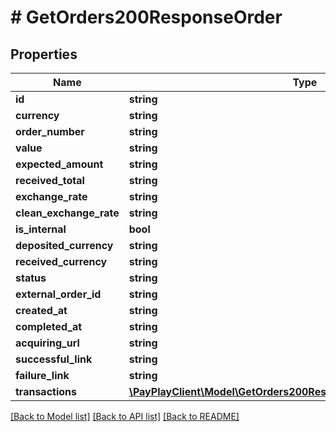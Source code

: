 # # GetOrders200ResponseOrder

## Properties

Name | Type | Description | Notes
------------ | ------------- | ------------- | -------------
**id** | **string** |  |
**currency** | **string** |  |
**order_number** | **string** |  |
**value** | **string** |  |
**expected_amount** | **string** |  |
**received_total** | **string** |  |
**exchange_rate** | **string** |  |
**clean_exchange_rate** | **string** |  |
**is_internal** | **bool** |  |
**deposited_currency** | **string** |  |
**received_currency** | **string** |  |
**status** | **string** |  |
**external_order_id** | **string** |  |
**created_at** | **string** |  |
**completed_at** | **string** |  |
**acquiring_url** | **string** |  |
**successful_link** | **string** |  |
**failure_link** | **string** |  |
**transactions** | [**\PayPlayClient\Model\GetOrders200ResponseOrderTransactionsInner[]**](GetOrders200ResponseOrderTransactionsInner.md) |  |

[[Back to Model list]](../../README.md#models) [[Back to API list]](../../README.md#endpoints) [[Back to README]](../../README.md)
